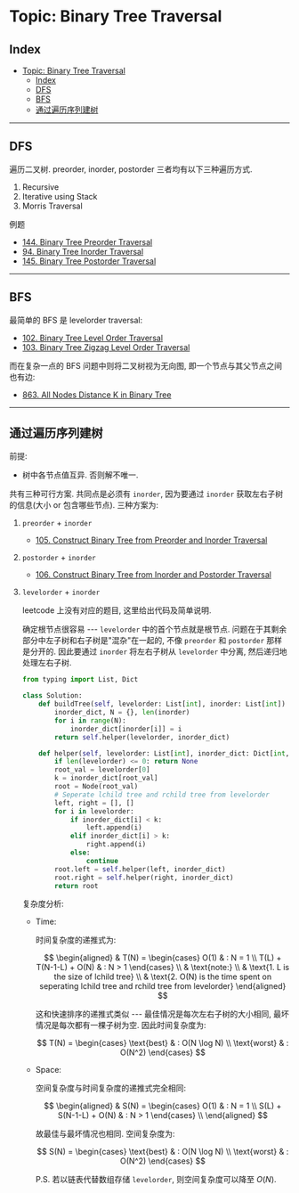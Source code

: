 # Topic: Binary Tree Traversal

## Index

- [Topic: Binary Tree Traversal](#topic-binary-tree-traversal)
  - [Index](#index)
  - [DFS](#dfs)
  - [BFS](#bfs)
  - [通过遍历序列建树](#通过遍历序列建树)

----

## DFS

遍历二叉树. preorder, inorder, postorder 三者均有以下三种遍历方式.

1. Recursive
2. Iterative using Stack
3. Morris Traversal

例题

- [144. Binary Tree Preorder Traversal][144]
- [94. Binary Tree Inorder Traversal][94]
- [145. Binary Tree Postorder Traversal][145]

----

## BFS

最简单的 BFS 是 levelorder traversal:

- [102. Binary Tree Level Order Traversal][102]
- [103. Binary Tree Zigzag Level Order Traversal][103]

而在复杂一点的 BFS 问题中则将二叉树视为无向图, 即一个节点与其父节点之间也有边:

- [863. All Nodes Distance K in Binary Tree][863]

----

## 通过遍历序列建树

前提:

- 树中各节点值互异. 否则解不唯一.

共有三种可行方案. 共同点是必须有 `inorder`, 因为要通过 `inorder` 获取左右子树的信息(大小 or 包含哪些节点). 三种方案为:

1. `preorder` + `inorder`

    - [105. Construct Binary Tree from Preorder and Inorder Traversal][105]

2. `postorder` + `inorder`

    - [106. Construct Binary Tree from Inorder and Postorder Traversal][106]

3. `levelorder` + `inorder`

    leetcode 上没有对应的题目, 这里给出代码及简单说明.

    确定根节点很容易 --- `levelorder` 中的首个节点就是根节点. 问题在于其剩余部分中左子树和右子树是"混杂"在一起的, 不像 `preorder` 和 `postorder` 那样是分开的. 因此要通过 `inorder` 将左右子树从 `levelorder` 中分离, 然后递归地处理左右子树.

    ```python
    from typing import List, Dict

    class Solution:
        def buildTree(self, levelorder: List[int], inorder: List[int]) -> TreeNode:
            inorder_dict, N = {}, len(inorder)
            for i in range(N):
                inorder_dict[inorder[i]] = i
            return self.helper(levelorder, inorder_dict)

        def helper(self, levelorder: List[int], inorder_dict: Dict[int, int]) -> TreeNode:
            if len(levelorder) <= 0: return None
            root_val = levelorder[0]
            k = inorder_dict[root_val]
            root = Node(root_val)
            # Seperate lchild tree and rchild tree from levelorder
            left, right = [], []
            for i in levelorder:
                if inorder_dict[i] < k:
                    left.append(i)
                elif inorder_dict[i] > k:
                    right.append(i)
                else:
                    continue
            root.left = self.helper(left, inorder_dict)
            root.right = self.helper(right, inorder_dict)
            return root
    ```

    复杂度分析:

    - Time:

        时间复杂度的递推式为:

        $$
        \begin{aligned}
            & T(N) = \begin{cases}
                O(1) & : N = 1 \\
                T(L) + T(N-1-L) + O(N) & : N > 1
            \end{cases} \\
            & \text{note:} \\
            & \text{1. L is the size of lchild tree} \\
            & \text{2. O(N) is the time spent on seperating lchild tree and rchild tree from levelorder}
        \end{aligned}
        $$

        这和快速排序的递推式类似 --- 最佳情况是每次左右子树的大小相同, 最坏情况是每次都有一棵子树为空. 因此时间复杂度为:

        $$
        T(N) = \begin{cases}
            \text{best}  & : O(N \log N) \\
            \text{worst} & : O(N^2)
        \end{cases}
        $$

    - Space:

        空间复杂度与时间复杂度的递推式完全相同:

        $$
        \begin{aligned}
            & S(N) = \begin{cases}
                O(1) & : N = 1 \\
                S(L) + S(N-1-L) + O(N) & : N > 1
            \end{cases} \\
        \end{aligned}
        $$

        故最佳与最坏情况也相同. 空间复杂度为:

        $$
        S(N) = \begin{cases}
            \text{best} & : O(N \log N) \\
            \text{worst} & : O(N^2)
        \end{cases}
        $$

        P.S. 若以链表代替数组存储 `levelorder`, 则空间复杂度可以降至 $O(N)$.

[94]: ../solutions/94.binary-tree-inorder-traversal.md
[102]: ../solutions/102.binary-tree-level-order-traversal.md
[103]: ../solutions/103.binary-tree-zigzag-level-order-traversal.md
[105]: ../solutions/105.construct-binary-tree-from-preorder-and-inorder-traversal.md
[106]: ../solutions/106.construct-binary-tree-from-inorder-and-postorder-traversal.md
[144]: ../solutions/144.binary-tree-preorder-traversal.md
[145]: ../solutions/145.binary-tree-postorder-traversal.md
[863]: ../solutions/863.all-nodes-distance-k-in-binary-tree.md
